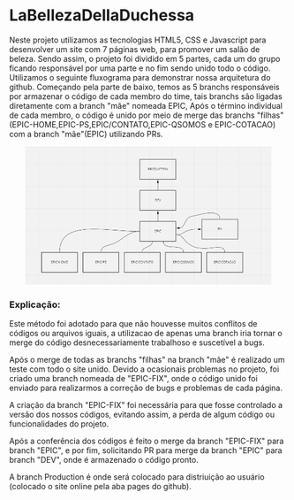 # LaBellezaDellaDuchessa

<p>Neste projeto utilizamos as tecnologias HTML5, CSS e Javascript para desenvolver um site com 7 páginas web, para promover um salão de beleza. Sendo assim, o projeto foi dividido em 5 partes, cada um do grupo ficando responsável por uma parte e no fim sendo unido todo o código. Utilizamos o seguinte fluxograma para demonstrar nossa arquitetura do github. Começando pela parte de baixo, temos as 5 branchs responsáveis por armazenar o código de cada membro do time, tais branchs são ligadas diretamente com a branch "mãe" nomeada EPIC, Após o término individual de cada membro, o código é unido por meio de merge das branchs "filhas"(EPIC-HOME,EPIC-PS,EPIC/CONTATO,EPIC-QSOMOS e EPIC-COTACAO) com a branch "mãe"(EPIC) utilizando PRs.</p>

<div align="center">
<img height="250em" src="./images/FLUXOGRAMA.png">
</div>

### Explicação:
<p>Este método foi adotado para que não houvesse muitos conflitos de códigos ou arquivos iguais, a utilizacao de apenas uma branch iria tornar o merge do código desnecessariamente trabalhoso e suscetível a bugs.

Após o merge de todas as branchs "filhas" na branch "mãe" é realizado um teste com todo o site unido. Devido a ocasionais problemas no projeto, foi criado uma branch nomeada de "EPIC-FIX", onde  o código unido foi enviado para realizarmos a correção de bugs e problemas de cada página.

A criação da branch "EPIC-FIX" foi necessária para que fosse controlado a versão dos nossos códigos, evitando assim, a perda de algum código ou funcionalidades do projeto.

Após a conferência dos códigos é  feito o merge da branch "EPIC-FIX" para branch "EPIC", e por fim, solicitando PR para merge da branch "EPIC" para branch "DEV", onde é armazenado o código pronto.

A  branch Production é onde será colocado para distriuição ao usuário (colocado o site online pela aba pages do github).<p>